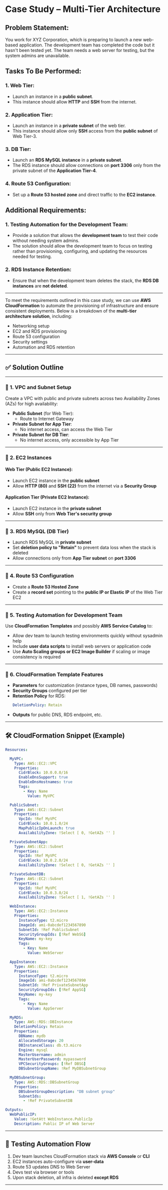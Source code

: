 # Case Study – Multi-Tier Architecture

## Problem Statement:
You work for XYZ Corporation, which is preparing to launch a new web-based application. The development team has completed the code but it hasn't been tested yet. The team needs a web server for testing, but the system admins are unavailable.

## Tasks To Be Performed:
### 1. **Web Tier**:
   - Launch an instance in a **public subnet**.
   - This instance should allow **HTTP** and **SSH** from the internet.

### 2. **Application Tier**:
   - Launch an instance in a **private subnet** of the web tier.
   - This instance should allow only **SSH** access from the **public subnet** of Web Tier-3.

### 3. **DB Tier**:
   - Launch an **RDS MySQL instance** in a **private subnet**.
   - The RDS instance should allow connections on **port 3306** only from the private subnet of the **Application Tier-4**.

### 4. **Route 53 Configuration**:
   - Set up a **Route 53 hosted zone** and direct traffic to the **EC2 instance**.

## Additional Requirements:
### 1. **Testing Automation for the Development Team**:
   - Provide a solution that allows the **development team** to test their code without needing system admins.
   - The solution should allow the development team to focus on testing rather than provisioning, configuring, and updating the resources needed for testing.

### 2. **RDS Instance Retention**:
   - Ensure that when the development team deletes the stack, the **RDS DB instances** are **not deleted**.

---

To meet the requirements outlined in this case study, we can use **AWS CloudFormation** to automate the provisioning of infrastructure and ensure consistent deployments. Below is a breakdown of the **multi-tier architecture solution**, including:

- Networking setup
- EC2 and RDS provisioning
- Route 53 configuration
- Security settings
- Automation and RDS retention

---

## ✅ **Solution Outline**

---

### 🔹 **1. VPC and Subnet Setup**

Create a VPC with public and private subnets across two Availability Zones (AZs) for high availability:

- **Public Subnet** (for Web Tier):
  - Route to Internet Gateway
- **Private Subnet for App Tier**:
  - No internet access, can access the Web Tier
- **Private Subnet for DB Tier**:
  - No internet access, only accessible by App Tier

---

### 🔹 **2. EC2 Instances**

#### Web Tier (Public EC2 Instance):
- Launch EC2 instance in the **public subnet**
- Allow **HTTP (80)** and **SSH (22)** from the internet via a **Security Group**
  
#### Application Tier (Private EC2 Instance):
- Launch EC2 instance in the **private subnet**
- Allow **SSH** only from **Web Tier's security group**

---

### 🔹 **3. RDS MySQL (DB Tier)**

- Launch RDS MySQL in **private subnet**
- Set **deletion policy to "Retain"** to prevent data loss when the stack is deleted
- Allow connections only from **App Tier subnet** on **port 3306**

---

### 🔹 **4. Route 53 Configuration**

- Create a **Route 53 Hosted Zone**
- Create a **record set** pointing to the **public IP or Elastic IP** of the Web Tier EC2

---

### 🔹 **5. Testing Automation for Development Team**

Use **CloudFormation Templates** and possibly **AWS Service Catalog** to:

- Allow dev team to launch testing environments quickly without sysadmin help
- Include **user data scripts** to install web servers or application code
- Use **Auto Scaling groups or EC2 Image Builder** if scaling or image consistency is required

---

### 🔹 **6. CloudFormation Template Features**

- **Parameters** for customization (instance types, DB names, passwords)
- **Security Groups** configured per tier
- **Retention Policy** for RDS:
  ```yaml
  DeletionPolicy: Retain
  ```
- **Outputs** for public DNS, RDS endpoint, etc.

---

## 🛠️ CloudFormation Snippet (Example)

```yaml
Resources:

  MyVPC:
    Type: AWS::EC2::VPC
    Properties:
      CidrBlock: 10.0.0.0/16
      EnableDnsSupport: true
      EnableDnsHostnames: true
      Tags:
        - Key: Name
          Value: MyVPC

  PublicSubnet:
    Type: AWS::EC2::Subnet
    Properties:
      VpcId: !Ref MyVPC
      CidrBlock: 10.0.1.0/24
      MapPublicIpOnLaunch: true
      AvailabilityZone: !Select [ 0, !GetAZs '' ]

  PrivateSubnetApp:
    Type: AWS::EC2::Subnet
    Properties:
      VpcId: !Ref MyVPC
      CidrBlock: 10.0.2.0/24
      AvailabilityZone: !Select [ 0, !GetAZs '' ]

  PrivateSubnetDB:
    Type: AWS::EC2::Subnet
    Properties:
      VpcId: !Ref MyVPC
      CidrBlock: 10.0.3.0/24
      AvailabilityZone: !Select [ 1, !GetAZs '' ]

  WebInstance:
    Type: AWS::EC2::Instance
    Properties:
      InstanceType: t2.micro
      ImageId: ami-0abcdef1234567890
      SubnetId: !Ref PublicSubnet
      SecurityGroupIds: [!Ref WebSG]
      KeyName: my-key
      Tags:
        - Key: Name
          Value: WebServer

  AppInstance:
    Type: AWS::EC2::Instance
    Properties:
      InstanceType: t2.micro
      ImageId: ami-0abcdef1234567890
      SubnetId: !Ref PrivateSubnetApp
      SecurityGroupIds: [!Ref AppSG]
      KeyName: my-key
      Tags:
        - Key: Name
          Value: AppServer

  MyRDS:
    Type: AWS::RDS::DBInstance
    DeletionPolicy: Retain
    Properties:
      DBName: mydb
      AllocatedStorage: 20
      DBInstanceClass: db.t3.micro
      Engine: mysql
      MasterUsername: admin
      MasterUserPassword: mypassword
      VPCSecurityGroups: [!Ref DBSG]
      DBSubnetGroupName: !Ref MyDBSubnetGroup

  MyDBSubnetGroup:
    Type: AWS::RDS::DBSubnetGroup
    Properties:
      DBSubnetGroupDescription: "DB subnet group"
      SubnetIds:
        - !Ref PrivateSubnetDB

Outputs:
  WebPublicIP:
    Value: !GetAtt WebInstance.PublicIp
    Description: Public IP of Web Server
```

---

## 🧪 Testing Automation Flow

1. Dev team launches CloudFormation stack via **AWS Console** or **CLI**
2. EC2 instances auto-configure via **user-data**
3. Route 53 updates DNS to Web Server
4. Devs test via browser or tools
5. Upon stack deletion, all infra is deleted **except RDS**

---

